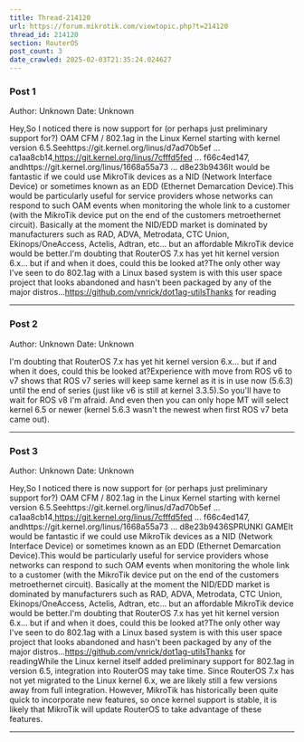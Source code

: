 ```yaml
---
title: Thread-214120
url: https://forum.mikrotik.com/viewtopic.php?t=214120
thread_id: 214120
section: RouterOS
post_count: 3
date_crawled: 2025-02-03T21:35:24.024627
---
```


### Post 1
Author: Unknown
Date: Unknown

Hey,So I noticed there is now support for (or perhaps just preliminary support for?) OAM CFM / 802.1ag in the Linux Kernel starting with kernel version 6.5.Seehttps://git.kernel.org/linus/d7ad70b5ef ... ca1aa8cb14,https://git.kernel.org/linus/7cfffd5fed ... f66c4ed147, andhttps://git.kernel.org/linus/1668a55a73 ... d8e23b9436It would be fantastic if we could use MikroTik devices as a NID (Network Interface Device) or sometimes known as an EDD (Ethernet Demarcation Device).This would be particularly useful for service providers whose networks can respond to such OAM events when monitoring the whole link to a customer (with the MikroTik device put on the end of the customers metroethernet circuit).  Basically at the moment the NID/EDD market is dominated by manufacturers such as RAD, ADVA, Metrodata, CTC Union, Ekinops/OneAccess, Actelis, Adtran, etc... but an affordable MikroTik device would be better.I'm doubting that RouterOS 7.x has yet hit kernel version 6.x... but if and when it does, could this be looked at?The only other way I've seen to do 802.1ag with a Linux based system is with this user space project that looks abandoned and hasn't been packaged by any of the major distros...https://github.com/vnrick/dot1ag-utilsThanks for reading

---
### Post 2
Author: Unknown
Date: Unknown

I'm doubting that RouterOS 7.x has yet hit kernel version 6.x... but if and when it does, could this be looked at?Experience with move from ROS v6 to v7 shows that ROS v7 series will keep same kernel as it is in use now (5.6.3) until the end of series (just like v6 is still at kernel 3.3.5).So you'll have to wait for ROS v8 I'm afraid. And even then you can only hope MT will select kernel 6.5 or newer (kernel 5.6.3 wasn't the newest when first ROS v7 beta came out).

---
### Post 3
Author: Unknown
Date: Unknown

Hey,So I noticed there is now support for (or perhaps just preliminary support for?) OAM CFM / 802.1ag in the Linux Kernel starting with kernel version 6.5.Seehttps://git.kernel.org/linus/d7ad70b5ef ... ca1aa8cb14,https://git.kernel.org/linus/7cfffd5fed ... f66c4ed147, andhttps://git.kernel.org/linus/1668a55a73 ... d8e23b9436SPRUNKI GAMEIt would be fantastic if we could use MikroTik devices as a NID (Network Interface Device) or sometimes known as an EDD (Ethernet Demarcation Device).This would be particularly useful for service providers whose networks can respond to such OAM events when monitoring the whole link to a customer (with the MikroTik device put on the end of the customers metroethernet circuit).  Basically at the moment the NID/EDD market is dominated by manufacturers such as RAD, ADVA, Metrodata, CTC Union, Ekinops/OneAccess, Actelis, Adtran, etc... but an affordable MikroTik device would be better.I'm doubting that RouterOS 7.x has yet hit kernel version 6.x... but if and when it does, could this be looked at?The only other way I've seen to do 802.1ag with a Linux based system is with this user space project that looks abandoned and hasn't been packaged by any of the major distros...https://github.com/vnrick/dot1ag-utilsThanks for readingWhile the Linux kernel itself added preliminary support for 802.1ag in version 6.5, integration into RouterOS may take time. Since RouterOS 7.x has not yet migrated to the Linux kernel 6.x, we are likely still a few versions away from full integration. However, MikroTik has historically been quite quick to incorporate new features, so once kernel support is stable, it is likely that MikroTik will update RouterOS to take advantage of these features.

---
